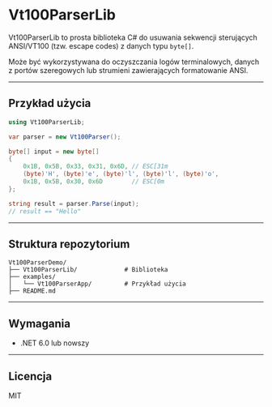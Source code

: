 # Vt100ParserLib

Vt100ParserLib to prosta biblioteka C# do usuwania sekwencji sterujących ANSI/VT100 (tzw. escape codes) z danych typu `byte[]`.

Może być wykorzystywana do oczyszczania logów terminalowych, danych z portów szeregowych lub strumieni zawierających formatowanie ANSI.

---

## Przykład użycia

```csharp
using Vt100ParserLib;

var parser = new Vt100Parser();

byte[] input = new byte[]
{
    0x1B, 0x5B, 0x33, 0x31, 0x6D, // ESC[31m
    (byte)'H', (byte)'e', (byte)'l', (byte)'l', (byte)'o',
    0x1B, 0x5B, 0x30, 0x6D        // ESC[0m
};

string result = parser.Parse(input);
// result == "Hello"
```

---

## Struktura repozytorium

```
Vt100ParserDemo/
├── Vt100ParserLib/             # Biblioteka
├── examples/
│   └── Vt100ParserApp/         # Przykład użycia
├── README.md
```

---

## Wymagania

- .NET 6.0 lub nowszy

---

## Licencja

MIT
